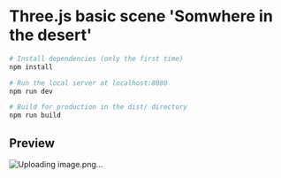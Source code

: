# Three.js basic scene 'Somwhere in the desert'

```bash
# Install dependencies (only the first time)
npm install

# Run the local server at localhost:8080
npm run dev

# Build for production in the dist/ directory
npm run build
```


## Preview
![Uploading image.png…]()

